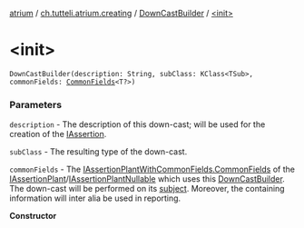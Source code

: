 [atrium](../../index.md) / [ch.tutteli.atrium.creating](../index.md) / [DownCastBuilder](index.md) / [&lt;init&gt;](.)

# &lt;init&gt;

`DownCastBuilder(description: String, subClass: KClass<TSub>, commonFields: `[`CommonFields`](../-i-assertion-plant-with-common-fields/-common-fields/index.md)`<T?>)`

### Parameters

`description` - The description of this down-cast; will be used for the creation of the [IAssertion](../../ch.tutteli.atrium.assertions/-i-assertion/index.md).

`subClass` - The resulting type of the down-cast.

`commonFields` - The [IAssertionPlantWithCommonFields.CommonFields](../-i-assertion-plant-with-common-fields/-common-fields/index.md) of the
    [IAssertionPlant](../-i-assertion-plant/index.md)/[IAssertionPlantNullable](../-i-assertion-plant-nullable/index.md) which uses this [DownCastBuilder](index.md).
    The down-cast will be performed on its [subject](../-i-assertion-plant-with-common-fields/subject.md).
    Moreover, the containing information will inter alia be used in reporting.

**Constructor**

